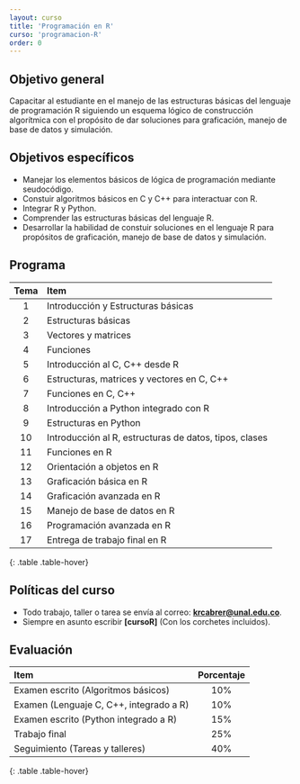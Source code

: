 ```yaml
---
layout: curso
title: 'Programación en R'
curso: 'programacion-R'
order: 0
---
```


## Objetivo general

   Capacitar al estudiante en el manejo de las estructuras básicas del
   lenguaje de programación R siguiendo un esquema lógico de construcción
   algorítmica con el propósito de dar soluciones para graficación,
   manejo de base de datos y simulación.

## Objetivos específicos

  - Manejar los elementos básicos de lógica de programación mediante seudocódigo.    
  - Constuir algoritmos básicos en C y C++ para interactuar con R.
  - Integrar R y Python.
  - Comprender las estructuras básicas del lenguaje R.
  - Desarrollar la habilidad de constuir soluciones en el lenguaje R
    para propósitos de graficación, manejo de base de datos y simulación.

## Programa

   | Tema | Item                                                  |
   |:---:|:-------------------------------------------------------|
   | 1   | Introducción y Estructuras básicas                     |
   | 2   | Estructuras básicas                                    |
   | 3   | Vectores y matrices                                    |
   | 4   | Funciones                                              |
   | 5   | Introducción al C, C++ desde R                         |
   | 6   | Estructuras, matrices y vectores en C, C++             |
   | 7   | Funciones en C, C++                                    |
   | 8   | Introducción a Python integrado con R                  |
   | 9   | Estructuras en Python                                  |
   | 10  | Introducción al R, estructuras de datos, tipos, clases |
   | 11  | Funciones en R                                         |
   | 12  | Orientación a objetos en R                             |
   | 13  | Graficación básica en R                                |
   | 14  | Graficación avanzada en R                              |
   | 15  | Manejo de base de datos en R                           |
   | 16  | Programación avanzada en R                             |
   | 17  | Entrega de trabajo final en R                          |
{: .table .table-hover}

## Políticas del curso

   - Todo trabajo, taller o tarea se envía al correo: **krcabrer@unal.edu.co**.
   - Siempre en asunto escribir **[cursoR]** (Con los corchetes incluidos).

## Evaluación

  | Item                                    | Porcentaje |
  |:----------------------------------------|:----------:|
  | Examen escrito (Algoritmos básicos)     | 10%        |
  | Examen (Lenguaje C, C++, integrado a R) | 10%        |
  | Examen escrito (Python integrado a R)   | 15%        |
  | Trabajo final                           | 25%        |
  | Seguimiento (Tareas y talleres)         | 40%        |
{: .table .table-hover}
